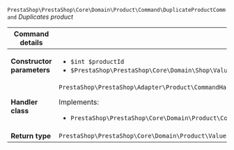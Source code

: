 `PrestaShop\PrestaShop\Core\Domain\Product\Command\DuplicateProductCommand`
_Duplicates product_

| Command details            |    |
| -------------------------- | -- |
| **Constructor parameters** | <ul> <li>`$int $productId`</li>  <li>`$PrestaShop\PrestaShop\Core\Domain\Shop\ValueObject\ShopConstraint $shopConstraint`</li> </ul> |
| **Handler class**          | `PrestaShop\PrestaShop\Adapter\Product\CommandHandler\DuplicateProductHandler`  <p> Implements: </p> <ul>  <li>`PrestaShop\PrestaShop\Core\Domain\Product\CommandHandler\DuplicateProductHandlerInterface`</li>  |
| **Return type** |  `PrestaShop\PrestaShop\Core\Domain\Product\ValueObject\ProductId`  |
